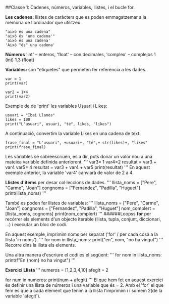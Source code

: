 ##Classe 1: Cadenes, números, variables, llistes, i el bucle for.

**Les cadenes:** llistes de caràcters que es poden emmagatzemar a la memòria de l'ordinador que utilitzeu.
```
"això és una cadena"
"això és 'una cadena'"
'això és una cadena'
'Això "és" una cadena'
```
**Números** 'int' – enteros, 'float' – con decimales, 'complex' – complejos
1 (int)
1.3 (float)

**Variables:** són "etiquetes" que permeten fer referència a les dades.
```
var = 1
print(var)

var2 = 1+4
print(var2)
```
Exemple de de 'print' les variables Usuari i Likes:
```
usuari = "Ibai Llanos"
likes = 100
print("L'usuari", usuari, "té", likes, "likes")
```
A continuació, convertim  la variable Likes en una cadena de text:
```
frase_final = "L'usuari", +usuari+, "té",+ str(likes)+, "likes"
print(frase_final)
```


Les variables se sobreescriuen, es a dir, pots donar un valor nou a una mateixa variable definida anteriorent.
'''
var3= 1
var4=2
resultat = var3 + var4
var5= 4
resultat = var3 + var4 + var5
print(resultat)
'''
En aquest exemple anterior, la variable 'var4' canviarà de valor de 2 a 4.


**Llistes d'items** per desar col·leccions de dades.
'''
llista_noms = ["Pere", "Carme", "Joan"]
congnoms = ["Fernandez", "Padilla", "Huguet"]
print(llista_noms)
'''

També es poden fer llistes de variables:
'''
llista_noms = ["Pere", "Carme", "Joan"]
congnoms = ["Fernandez", "Padilla", "Huguet"]
nom_complert =[llista_noms, cognoms]
print(nom_complert)
'''
######Loopss
**for** per recórrer els elements d'un objecte iterable (llista, tupla, conjunt, diccionari, ...) i executar un bloc de codi.

En aquest exemple, imprimim noms per separat ('for' / per cada cosa a la llista 'in noms').
'''
for nom in llista_noms:
    print("en", nom, "no ha vingut")
'''
Recorre dins la llista els elements.


Una altra manera d'escriure el codi es el següent:
'''
for nom in llista_noms:
print(f"En {nom} no ha vingut")
'''

**Exercici Llista**
'''
numeros = [1,2,3,4,10]
afegit = 2

for num in numeros:
    print(num + afegit)
'''
El que hem fet en aquest exercici és definir una llista de números i una variable que és = 2. Amb el 'for' el que fem és que a cada element que tenim a la llista l'imprimim i i sumem 2(de la variable 'afegit').

